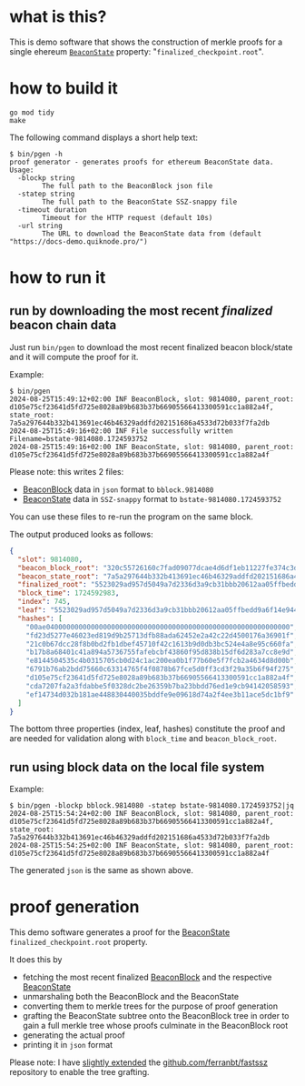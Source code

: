 # what is this?

This is demo software that shows the construction of merkle proofs for a single ehereum [`BeaconState`](https://github.com/ethereum/consensus-specs/blob/dev/specs/phase0/beacon-chain.md#beaconstate) property: "`finalized_checkpoint.root`".

# how to build it

```
go mod tidy
make
```

The following command displays a short help text:
```
$ bin/pgen -h
proof generator - generates proofs for ethereum BeaconState data.
Usage:
  -blockp string
    	The full path to the BeaconBlock json file
  -statep string
    	The full path to the BeaconState SSZ-snappy file
  -timeout duration
    	Timeout for the HTTP request (default 10s)
  -url string
    	The URL to download the BeaconState data from (default "https://docs-demo.quiknode.pro/")
```

# how to run it

## run by downloading the most recent _finalized_ beacon chain data

Just run `bin/pgen` to download the most recent finalized beacon block/state and it will compute the proof for it.


Example:
```
$ bin/pgen
2024-08-25T15:49:12+02:00 INF BeaconBlock, slot: 9814080, parent_root: d105e75cf23641d5fd725e8028a89b683b37b66905566413300591cc1a882a4f, state_root: 7a5a297644b332b413691ec46b46329addfd202151686a4533d72b033f7fa2db
2024-08-25T15:49:16+02:00 INF File successfully written Filename=bstate-9814080.1724593752
2024-08-25T15:49:16+02:00 INF BeaconState, slot: 9814080, parent_root: d105e75cf23641d5fd725e8028a89b683b37b66905566413300591cc1a882a4f
```

Please note: this writes 2 files:
- [BeaconBlock](https://github.com/ethereum/consensus-specs/blob/dev/specs/phase0/beacon-chain.md#beaconblock) data in `json` format to `bblock.9814080`
- [BeaconState](https://github.com/ethereum/consensus-specs/blob/dev/specs/phase0/beacon-chain.md#beaconstate) data in `SSZ-snappy` format to `bstate-9814080.1724593752`

You can use these files to re-run the program on the same block.

The output produced looks as follows:
```json
{
  "slot": 9814080,
  "beacon_block_root": "320c55726160c7fad09077dcae4d6df1eb11227fe374c3d305594b5e3e279204",
  "beacon_state_root": "7a5a297644b332b413691ec46b46329addfd202151686a4533d72b033f7fa2db",
  "finalized_root": "5523029ad957d5049a7d2336d3a9cb31bbb20612aa05ffbedd9a6f14e944046f",
  "block_time": 1724592983,
  "index": 745,
  "leaf": "5523029ad957d5049a7d2336d3a9cb31bbb20612aa05ffbedd9a6f14e944046f",
  "hashes": [
    "00ae040000000000000000000000000000000000000000000000000000000000",
    "fd23d5277e46023ed819d9b25713dfb88ada62452e2a42c22d4500176a36901f",
    "21c0b67dcc28f8b0bd2fb1dbef45710f42c1613b9d0db3bc524e4a8e95c660fa",
    "b17b8a68401c41a894a5736755fafebcbf43860f95d838b15df6d283a7cc8e9d",
    "e8144504535c4b0315705cb0d24c1ac200ea0b1f77b60e5f7fcb2a4634d8d00b",
    "6791b76ab2bdd75660c63314765f4f0878b67fce5d0ff3cd3f29a35b6f94f275",
    "d105e75cf23641d5fd725e8028a89b683b37b66905566413300591cc1a882a4f",
    "cda7207fa2a3fdabbe5f0328dc2be26359b7ba23bbdd76ed1e9cb94142058593",
    "ef14734d032b181ae448830440035bddfe9e09618d74a2f4ee3b11ace5dc1bf9"
  ]
}
```

The bottom three properties (index, leaf, hashes) constitute the proof and are needed for validation along with `block_time` and `beacon_block_root`.

## run using block data on the local file system

Example:
```
$ bin/pgen -blockp bblock.9814080 -statep bstate-9814080.1724593752|jq
2024-08-25T15:54:24+02:00 INF BeaconBlock, slot: 9814080, parent_root: d105e75cf23641d5fd725e8028a89b683b37b66905566413300591cc1a882a4f, state_root: 7a5a297644b332b413691ec46b46329addfd202151686a4533d72b033f7fa2db
2024-08-25T15:54:25+02:00 INF BeaconState, slot: 9814080, parent_root: d105e75cf23641d5fd725e8028a89b683b37b66905566413300591cc1a882a4f
```

The generated `json` is the same as shown above.

# proof generation

This demo software generates a proof for the [BeaconState](https://github.com/ethereum/consensus-specs/blob/dev/specs/phase0/beacon-chain.md#beaconstate) `finalized_checkpoint.root` property.

It does this by
- fetching the most recent finalized [BeaconBlock](https://github.com/ethereum/consensus-specs/blob/dev/specs/phase0/beacon-chain.md#beaconblock) and the respective [BeaconState](https://github.com/ethereum/consensus-specs/blob/dev/specs/phase0/beacon-chain.md#beaconstate)
- unmarshaling both the BeaconBlock and the BeaconState
- converting them to merkle trees for the purpose of proof generation
- grafting the BeaconState subtree onto the BeaconBlock tree in order to gain a full merkle tree whose proofs culminate in the BeaconBlock root
- generating the actual proof
- printing it in `json` format

Please note: I have [slightly extended](https://github.com/al-maisan/fastssz/commit/b4be06eccf42bee8badb0b430752aaed26981858) the [github.com/ferranbt/fastssz](https://github.com/ferranbt/fastssz) repository to enable the tree grafting.
